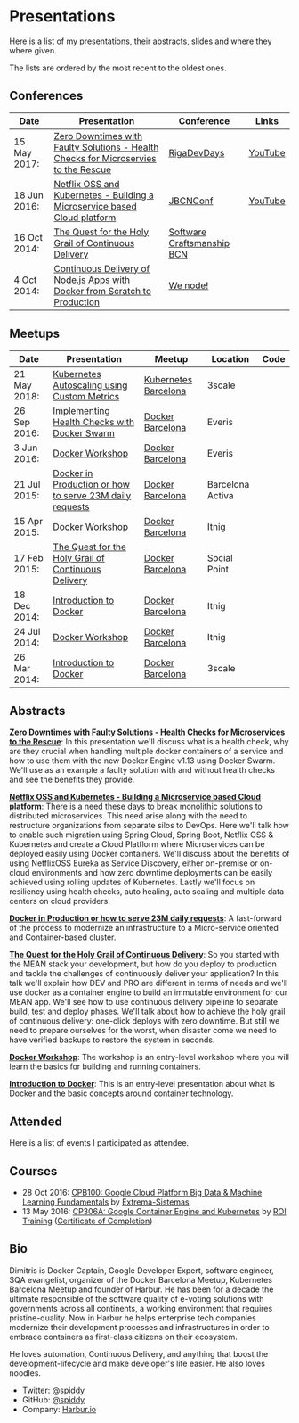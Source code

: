 # Presentations

Here is a list of my presentations, their abstracts, slides and where they where given.

The lists are ordered by the most recent to the oldest ones.

## Conferences

| Date         | Presentation                                                                                                                                                                        | Conference                                                                | Links                                                  |
| ------------ | ----------------------------------------------------------------------------------------------------------------------------------------------------------------------------------- | ------------------------------------------------------------------------- | ------------------------------------------------------ |
| 15 May 2017: | [Zero Downtimes with Faulty Solutions - Health Checks for Microservies to the Rescue]()                                                                                             | [RigaDevDays](https://rigadevdays.lv/speakers/44/)                        | [YouTube](https://www.youtube.com/watch?v=7FfWZ2RyZI)  |
| 18 Jun 2016: | [Netflix OSS and Kubernetes - Building a Microservice based Cloud platform](https://speakerdeck.com/spiddy/netflix-oss-and-kubernetes-building-a-microservice-based-cloud-platform) | [JBCNConf](http://www.jbcnconf.com/2016/infoSpeaker.html?ref=dkapanidis)  | [YouTube](https://www.youtube.com/watch?v=tcNf8Dk6VWg) |
| 16 Oct 2014: | [The Quest for the Holy Grail of Continuous Delivery](https://speakerdeck.com/spiddy/the-quest-for-the-holy-grail-of-continuous-delivery)                                           | [Software Craftsmanship BCN](http://scbcn.github.io/)                     |                                                        |
| 4 Oct 2014:  | [Continuous Delivery of Node.js Apps with Docker from Scratch to Production](https://speakerdeck.com/spiddy/the-quest-for-the-holy-grail-of-continuous-delivery)                    | [We node!](http://wenode.barcelonajs.org/speaker/dimitris-kapanidis.html) |                                                        |  |

## Meetups

| Date         | Presentation                                                                                                                              | Meetup                                                                                | Location         | Code |
| ------------ | ----------------------------------------------------------------------------------------------------------------------------------------- | ------------------------------------------------------------------------------------- | ---------------- | ---- |
| 21 May 2018: | [Kubernetes Autoscaling using Custom Metrics](https://spiddy.github.io/presentations/kubernetes-custom-metrics)                           | [Kubernetes Barcelona](https://www.meetup.com/Kubernetes-Barcelona/events/247733129/) | 3scale           | 
| 26 Sep 2016: | [Implementing Health Checks with Docker Swarm](https://speakerdeck.com/spiddy/zero-downtimes-with-faulty-solutions)                       | [Docker Barcelona](https://www.meetup.com/docker-barcelona-spain/events/233991943/)   | Everis           |
| 3 Jun 2016:  | [Docker Workshop](https://github.com/harbur/docker-workshop)                                                                              | [Docker Barcelona](https://www.meetup.com/docker-barcelona-spain/events/230992018/)   | Everis           |
| 21 Jul 2015: | [Docker in Production or how to serve 23M daily requests](https://speakerdeck.com/spiddy/docker-in-production)                            | [Docker Barcelona](https://www.meetup.com/docker-barcelona-spain/events/223798586/)   | Barcelona Activa |
| 15 Apr 2015: | [Docker Workshop](http://blog.harbur.io/docker-workshop/)                                                                                 | [Docker Barcelona](https://www.meetup.com/docker-barcelona-spain/events/220605483/)   | Itnig            |
| 17 Feb 2015: | [The Quest for the Holy Grail of Continuous Delivery](https://speakerdeck.com/spiddy/the-quest-for-the-holy-grail-of-continuous-delivery) | [Docker Barcelona](https://www.meetup.com/docker-barcelona-spain/events/220345813/)   | Social Point     |
| 18 Dec 2014: | [Introduction to Docker](http://www.slideshare.net/spiddy/docker-intro-32958279)                                                          | [Docker Barcelona](https://www.meetup.com/docker-barcelona-spain/events/218963528/)   | Itnig            |
| 24 Jul 2014: | [Docker Workshop](http://blog.harbur.io/docker-workshop/)                                                                                 | [Docker Barcelona](https://www.meetup.com/docker-barcelona-spain/events/193336922/)   | Itnig            |
| 26 Mar 2014: | [Introduction to Docker](http://www.slideshare.net/spiddy/docker-intro-32958279)                                                          | [Docker Barcelona](https://www.meetup.com/docker-barcelona-spain/events/172986442/)   | 3scale           |

## Abstracts

**[Zero Downtimes with Faulty Solutions - Health Checks for Microservices to the Rescue](https://speakerdeck.com/spiddy/zero-downtimes-with-faulty-solutions)**: In this presentation we'll discuss what is a health check, why are they crucial when handling multiple docker containers of a service and how to use them with the new Docker Engine v1.13 using Docker Swarm. We'll use as an example a faulty solution with and without health checks and see the benefits they provide.

**[Netflix OSS and Kubernetes - Building a Microservice based Cloud platform](https://speakerdeck.com/spiddy/netflix-oss-and-kubernetes-building-a-microservice-based-cloud-platform)**: There is a need these days to break monolithic solutions to distributed microservices. This need arise along with the need to restructure organizations from separate silos to DevOps. Here we'll talk how to enable such migration using Spring Cloud, Spring Boot, Netflix OSS & Kubernetes and create a Cloud Platflorm where Microservices can be deployed easily using Docker containers. We'll discuss about the benefits of using NetflixOSS Eureka as Service Discovery, either on-premise or on-cloud environments and how zero downtime deployments can be easily achieved using rolling updates of Kubernetes. Lastly we'll focus on resiliency using health checks, auto healing, auto scaling and multiple data-centers on cloud providers.

**[Docker in Production or how to serve 23M daily requests](https://speakerdeck.com/spiddy/docker-in-production)**: A fast-forward of the process to modernize an infrastructure to a Micro-service oriented and Container-based cluster.

**[The Quest for the Holy Grail of Continuous Delivery](https://speakerdeck.com/spiddy/the-quest-for-the-holy-grail-of-continuous-delivery)**: So you started with the MEAN stack your development, but how do you deploy to production and tackle the challenges of continuously deliver your application? In this talk we'll explain how DEV and PRO are different in terms of needs and we'll use docker as a container engine to build an immutable environment for our MEAN app. We'll see how to use continuous delivery pipeline to separate build, test and deploy phases. We'll talk about how to achieve the holy grail of continuous delivery: one-click deploys with zero downtime. But still we need to prepare ourselves for the worst, when disaster come we need to have verified backups to restore the system in seconds.

**[Docker Workshop](https://github.com/harbur/docker-workshop)**: The workshop is an entry-level workshop where you will learn the basics for building and running containers.

**[Introduction to Docker](http://www.slideshare.net/spiddy/docker-intro-32958279)**: This is an entry-level presentation about what is Docker and the basic concepts around container technology.

## Attended

Here is a list of events I participated as attendee.

## Courses

* 28 Oct 2016: [CPB100: Google Cloud Platform Big Data & Machine Learning Fundamentals](https://cloud.google.com/training/courses/cpb100) by [Extrema-Sistemas](http://extrema-sistemas.com/es/)
* 13 May 2016: [CP306A: Google Container Engine and Kubernetes](https://cloud.google.com/training/courses/cp306a) by [ROI Training](http://www.roitraining.com/) ([Certificate of Completion](https://www.credential.net/10201062))

## Bio

Dimitris is Docker Captain, Google Developer Expert, software engineer, SQA evangelist, organizer of the Docker Barcelona Meetup, Kubernetes Barcelona Meetup and founder of Harbur. He has been for a decade the ultimate responsible of the software quality of e-voting solutions with governments across all continents, a working environment that requires pristine-quality. Now in Harbur he helps enterprise tech companies modernize their development processes and infrastructures in order to embrace containers as first-class citizens on their ecosystem.

He loves automation, Continuous Delivery, and anything that boost the development-lifecycle and make developer's life easier. He also loves noodles.

* Twitter: [@spiddy](https://twitter.com/spiddy)
* GitHub: [@spiddy](https://github.com/spiddy)
* Company: [Harbur.io](https://harbur.io)
